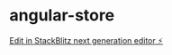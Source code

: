 # angular-store

[Edit in StackBlitz next generation editor ⚡️](https://stackblitz.com/~/github.com/besta-ravi/angular-store)